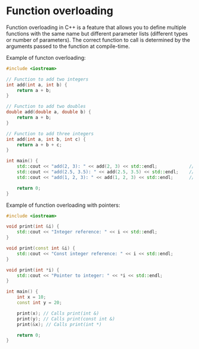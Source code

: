 # Function overloading
Function overloading in C++ is a feature that allows you to define multiple functions with the same name but different parameter lists (different types or number of parameters). The correct function to call is determined by the arguments passed to the function at compile-time.

Example  of functon overloading:
```C++
#include <iostream>

// Function to add two integers
int add(int a, int b) {
    return a + b;
}

// Function to add two doubles
double add(double a, double b) {
    return a + b;
}

// Function to add three integers
int add(int a, int b, int c) {
    return a + b + c;
}

int main() {
    std::cout << "add(2, 3): " << add(2, 3) << std::endl;            // Calls add(int, int)
    std::cout << "add(2.5, 3.5): " << add(2.5, 3.5) << std::endl;    // Calls add(double, double)
    std::cout << "add(1, 2, 3): " << add(1, 2, 3) << std::endl;      // Calls add(int, int, int)

    return 0;
}
```


Example of function overloading with pointers:

```C++
#include <iostream>

void print(int &i) {
    std::cout << "Integer reference: " << i << std::endl;
}

void print(const int &i) {
    std::cout << "Const integer reference: " << i << std::endl;
}

void print(int *i) {
    std::cout << "Pointer to integer: " << *i << std::endl;
}

int main() {
    int x = 10;
    const int y = 20;

    print(x); // Calls print(int &)
    print(y); // Calls print(const int &)
    print(&x); // Calls print(int *)

    return 0;
}
```

